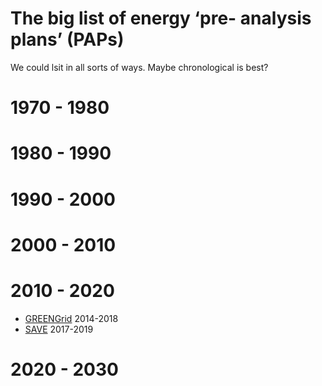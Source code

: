 # The big list of energy ‘pre- analysis plans’ (PAPs)

We could lsit in all sorts of ways. Maybe chronological is best?

# 1970 - 1980

# 1980 - 1990

# 1990 - 2000

# 2000 - 2010

# 2010 - 2020

 * [GREENGrid](greengridPAP.md) 2014-2018
 * [SAVE](savePAP.md) 2017-2019

# 2020 - 2030